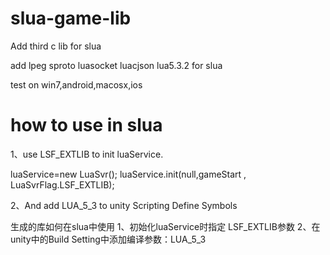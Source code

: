 ﻿# slua-game-lib

Add third c lib for slua

add lpeg sproto luasocket luacjson lua5.3.2 for slua

test on win7,android,macosx,ios

# how to use in slua

1、use LSF_EXTLIB to init luaService.

  luaService=new LuaSvr();
	luaService.init(null,gameStart , LuaSvrFlag.LSF_EXTLIB);
	
2、And add LUA_5_3 to unity Scripting Define Symbols

生成的库如何在slua中使用
1、初始化luaService时指定 LSF_EXTLIB参数
2、在unity中的Build Setting中添加编译参数：LUA_5_3
